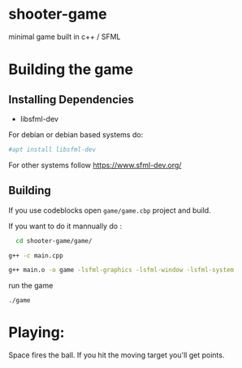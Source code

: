 # shooter-game
minimal game built in c++ / SFML

# Building the game
## Installing Dependencies
* libsfml-dev

For debian or debian based systems do:
```sh
#apt install libsfml-dev
```
For other systems follow https://www.sfml-dev.org/

## Building
If you use codeblocks open `game/game.cbp` project and build.

If you want to do it mannually do :
```sh
  cd shooter-game/game/
```
```sh
g++ -c main.cpp
```
```sh
g++ main.o -o game -lsfml-graphics -lsfml-window -lsfml-system
```
run the game
```
./game
```

# Playing:
Space fires the ball. If you hit the moving target you'll get points.
